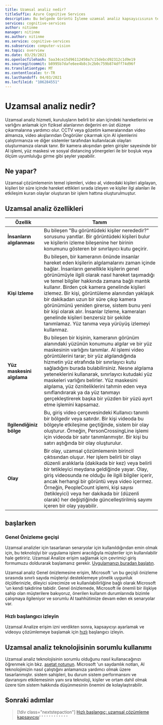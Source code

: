 ```yaml
---
title: Uzamsal analiz nedir?
titleSuffix: Azure Cognitive Services
description: Bu belgede Görüntü İşleme uzamsal analiz kapsayıcısının temel kavramları ve özellikleri açıklanmaktadır.
services: cognitive-services
author: nitinme
manager: nitinme
ms.author: nitinme
ms.service: cognitive-services
ms.subservice: computer-vision
ms.topic: overview
ms.date: 03/29/2021
ms.openlocfilehash: 5aa34ce15d96112450a7c15debcd92312c1d9e19
ms.sourcegitcommit: b8995b7dafe6ee4b8c3c2b0c759b874dff74d96f
ms.translationtype: MT
ms.contentlocale: tr-TR
ms.lasthandoff: 04/03/2021
ms.locfileid: "106284551"
---
```

# <a name="what-is-spatial-analysis"></a>Uzamsal analiz nedir?

Uzamsal analiz hizmeti, kuruluşların belirli bir alan içindeki hareketlerini ve varlığını anlamak için fiziksel alanlarının değerini en üst düzeye çıkarmalarına yardımcı olur. CCTV veya gözetim kameralarından video almanıza, video akışlarından Öngörüler çıkarmak için AI işlemlerini çalıştırmanıza ve diğer sistemler tarafından kullanılacak olayları oluşturmanıza olanak tanır. Bir kamera akışından gelen girişler sayesinde bir AI işlemi, yüz maskesi ve sosyal distancing yönergeleri ile bir boşluk veya ölçüm uyumluluğu girme gibi şeyler yapabilir.

<!--This documentation contains the following types of articles:
* The [quickstarts](./quickstarts-sdk/analyze-image-client-library.md) are step-by-step instructions that let you make calls to the service and get results in a short period of time. 
* The [how-to guides](./Vision-API-How-to-Topics/HowToCallVisionAPI.md) contain instructions for using the service in more specific or customized ways.
* The [conceptual articles](tbd) provide in-depth explanations of the service's functionality and features.
* The [tutorials](./tutorials/storage-lab-tutorial.md) are longer guides that show you how to use this service as a component in broader business solutions.-->

## <a name="what-it-does"></a>Ne yapar?

Uzamsal çözümlemenin temel işlemleri, video al, videodaki kişileri algılayan, kişileri bir süre içinde hareket ettikleri sırada izleyen ve kişiler ilgi alanları ile etkileşim kuran olaylar oluşturan bir işlem hattına oluşturulmuştur.

## <a name="spatial-analysis-features"></a>Uzamsal analiz özellikleri

| Özellik | Tanım |
|------|------------|
| **İnsanların algılanması** | Bu bileşen "Bu görüntüdeki kişiler nerededir?" sorusunu yanıtlar. Bir görüntüdeki kişileri bulur ve kişilerin izleme bileşenine her birinin konumunu gösteren bir sınırlayıcı kutu geçirir. |
| **Kişi Izleme** | Bu bileşen, bir kameranın önünde insanlar hareket eden kişilerin algılamalarını zaman içinde bağlar. İnsanların genellikle kişilerin genel görünümüyle ilgili olarak nasıl hareket taşımadığı ve temel bilgiler hakkında zamana bağlı mantık kullanır. Birden çok kamera genelinde kişileri izlemez. Bir kişi, görüntüleme alanından yaklaşık bir dakikadan uzun bir süre çıkıp kamera görünümünü yeniden girerse, sistem bunu yeni bir kişi olarak alır. İnsanlar Izleme, kameraları genelinde kişileri benzersiz bir şekilde tanımlamaz. Yüz tanıma veya yürüyüş izlemeyi kullanmaz. |
| **Yüz maskesini algılama** | Bu bileşen bir kişinin, kameranın görünüm alanındaki yüzünün konumunu algılar ve bir yüz maskesinin varlığını tanımlar. AI işlemi video görüntülerini tarar; bir yüz algılandığında hizmetin yüz etrafında bir sınırlayıcı kutu sağladığını burada bulabilirsiniz. Nesne algılama yeteneklerini kullanarak, sınırlayıcı kutudaki yüz maskeleri varlığını belirler. Yüz maskesini algılama, yüz özniteliklerini tahmin eden veya sınıflandırarak ya da yüz tanımayı gerçekleştirerek başka bir yüzden bir yüzü ayırt etme işlemini kapsamaz. |
| **Ilgilendiğiniz bölge** | Bu, giriş video çerçevesindeki Kullanıcı tanımlı bir bölgedir veya satırdır. Bir kişi videoda bu bölgeyle etkileşime geçtiğinde, sistem bir olay oluşturur. Örneğin, PersonCrossingLine işlemi için videoda bir satır tanımlanmıştır. Bir kişi bu satırı aştığında bir olay oluşturulur. |
| **Olay** | Bir olay, uzamsal çözümlemenin birincil çıktısından oluşur. Her işlem belirli bir olayı düzenli aralıklarla (dakikada bir kez) veya belirli bir tetikleyici meydana geldiğinde yayar. Olay, giriş videosunda ne olduğu ile ilgili bilgiler içerir, ancak herhangi bir görüntü veya video içermez. Örneğin, PeopleCount işlemi, kişi sayısı (tetikleyici) veya her dakikada bir (düzenli olarak) her değiştiğinde güncelleştirilmiş sayımı içeren bir olay yayabilir. |

## <a name="get-started"></a>başlarken

### <a name="public-preview-gating"></a>Genel Önizleme geçişi

Uzamsal analizler için tasarlanan senaryolar için kullanıldığından emin olmak için, bu teknolojiyi bir uygulama işlemi aracılığıyla müşteriler için kullanılabilir hale getiririz. Uzamsal Analize erişim sağlamak için çevrimiçi giriş formumuzu doldurarak başlamanız gerekir. [Uygulamanızı buradan başlatın](https://forms.office.com/Pages/ResponsePage.aspx?id=v4j5cvGGr0GRqy180BHbRyQZ7B8Cg2FEjpibPziwPcZUNlQ4SEVORFVLTjlBSzNLRlo0UzRRVVNPVy4u).

Uzamsal analiz Genel önizlemesine erişim, Microsoft 'un bu geçişli önizleme sırasında sınırlı sayıda müşteriyi desteklemeye yönelik uygunluk ölçütlerinizle, dileyici sürecimize ve kullanılabilirliğine bağlı olarak Microsoft 'un kendi takdirine tabidir. Genel önizlemede, Microsoft ile önemli bir ilişkiye sahip olan müşterilere bakıyoruz, önerilen kullanım durumlarında bizimle çalışmaya ilgileniyor ve sorumlu AI taahhütimize devam eden ek senaryolar var.

### <a name="follow-a-quickstart"></a>Hızlı başlangıcı izleyin

Uzamsal Analize erişim izni verdikten sonra, kapsayıcıyı ayarlamak ve videoyu çözümlemeye başlamak için [hızlı](spatial-analysis-container.md) başlangıcı izleyin.

## <a name="responsible-use-of-spatial-analysis-technology"></a>Uzamsal analiz teknolojisinin sorumlu kullanımı

Uzamsal analiz teknolojisinin sorumlu olduğunu nasıl kullanacağınızı öğrenmek için bkz. [asetat notunun](/legal/cognitive-services/computer-vision/transparency-note-spatial-analysis?context=%2fazure%2fcognitive-services%2fComputer-vision%2fcontext%2fcontext). Microsoft 'un saydamlık notları, AI teknolojimizin nasıl çalıştığını anlamanıza yardımcı olmak üzere tasarlanmıştır. sistem sahipleri, bu durum sistem performansını ve davranışını etkilemesinin yanı sıra teknoloji, kişiler ve ortam dahil olmak üzere tüm sistem hakkında düşünmesinin önemini de kolaylaştırabilir.

## <a name="next-steps"></a>Sonraki adımlar

> [!div class="nextstepaction"]
> [Hızlı başlangıç: uzamsal çözümleme kapsayıcısı](spatial-analysis-container.md)' ' ' ' ' ' ' ' ' ' ' '
